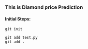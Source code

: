 ### This is Diamond price Prediction
#### Initial Steps:

```
git init
```
```
git add test.py
git add .
```
